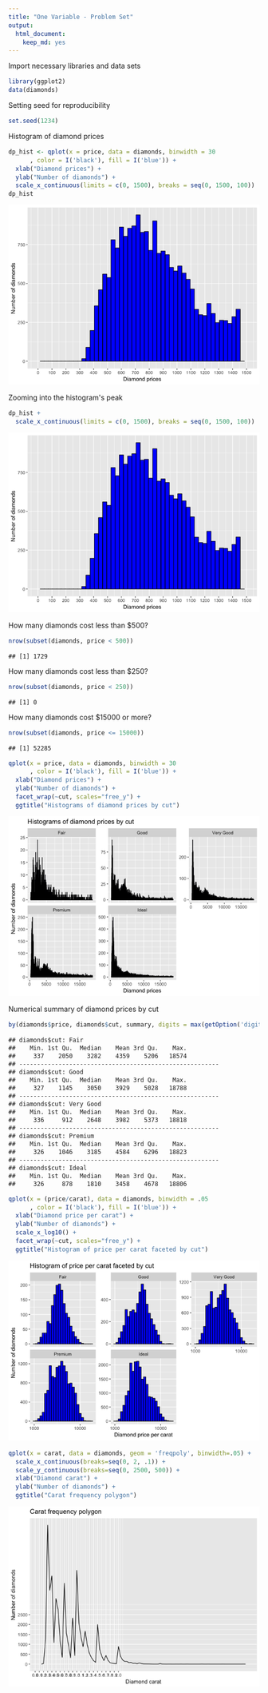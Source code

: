 ```yaml
---
title: "One Variable - Problem Set"
output: 
  html_document: 
    keep_md: yes
---
```


Import necessary libraries and data sets

```r
library(ggplot2)
data(diamonds)
```

Setting seed for reproducibility

```r
set.seed(1234)
```

Histogram of diamond prices

```r
dp_hist <- qplot(x = price, data = diamonds, binwidth = 30
      , color = I('black'), fill = I('blue')) +
  xlab("Diamond prices") +
  ylab("Number of diamonds") +
  scale_x_continuous(limits = c(0, 1500), breaks = seq(0, 1500, 100))
dp_hist
```

![](One_Variable_-_Problem_Set_files/figure-html/unnamed-chunk-3-1.png)<!-- -->

Zooming into the histogram's peak

```r
dp_hist +
  scale_x_continuous(limits = c(0, 1500), breaks = seq(0, 1500, 100))
```

![](One_Variable_-_Problem_Set_files/figure-html/unnamed-chunk-4-1.png)<!-- -->

How many diamonds cost less than $500?

```r
nrow(subset(diamonds, price < 500))
```

```
## [1] 1729
```
How many diamonds cost less than $250?

```r
nrow(subset(diamonds, price < 250))
```

```
## [1] 0
```
How many diamonds cost $15000 or more?

```r
nrow(subset(diamonds, price <= 15000))
```

```
## [1] 52285
```


```r
qplot(x = price, data = diamonds, binwidth = 30
      , color = I('black'), fill = I('blue')) +
  xlab("Diamond prices") +
  ylab("Number of diamonds") +
  facet_wrap(~cut, scales="free_y") +
  ggtitle("Histograms of diamond prices by cut")
```

![](One_Variable_-_Problem_Set_files/figure-html/unnamed-chunk-8-1.png)<!-- -->

Numerical summary of diamond prices by cut

```r
by(diamonds$price, diamonds$cut, summary, digits = max(getOption('digits')))
```

```
## diamonds$cut: Fair
##    Min. 1st Qu.  Median    Mean 3rd Qu.    Max. 
##     337    2050    3282    4359    5206   18574 
## -------------------------------------------------------- 
## diamonds$cut: Good
##    Min. 1st Qu.  Median    Mean 3rd Qu.    Max. 
##     327    1145    3050    3929    5028   18788 
## -------------------------------------------------------- 
## diamonds$cut: Very Good
##    Min. 1st Qu.  Median    Mean 3rd Qu.    Max. 
##     336     912    2648    3982    5373   18818 
## -------------------------------------------------------- 
## diamonds$cut: Premium
##    Min. 1st Qu.  Median    Mean 3rd Qu.    Max. 
##     326    1046    3185    4584    6296   18823 
## -------------------------------------------------------- 
## diamonds$cut: Ideal
##    Min. 1st Qu.  Median    Mean 3rd Qu.    Max. 
##     326     878    1810    3458    4678   18806
```


```r
qplot(x = (price/carat), data = diamonds, binwidth = .05
      , color = I('black'), fill = I('blue')) +
  xlab("Diamond price per carat") +
  ylab("Number of diamonds") +
  scale_x_log10() +
  facet_wrap(~cut, scales="free_y") +
  ggtitle("Histogram of price per carat faceted by cut")
```

![](One_Variable_-_Problem_Set_files/figure-html/unnamed-chunk-10-1.png)<!-- -->


```r
qplot(x = carat, data = diamonds, geom = 'freqpoly', binwidth=.05) +
  scale_x_continuous(breaks=seq(0, 2, .1)) +
  scale_y_continuous(breaks=seq(0, 2500, 500)) +
  xlab("Diamond carat") +
  ylab("Number of diamonds") +
  ggtitle("Carat frequency polygon")
```

![](One_Variable_-_Problem_Set_files/figure-html/unnamed-chunk-11-1.png)<!-- -->

